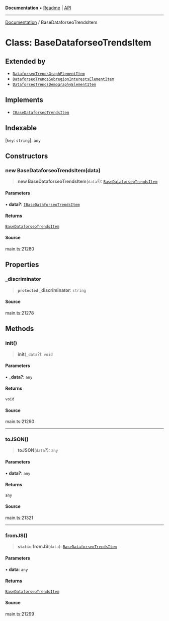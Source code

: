 **Documentation** • [Readme](../README.md) \| [API](../globals.md)

***

[Documentation](../README.md) / BaseDataforseoTrendsItem

# Class: BaseDataforseoTrendsItem

## Extended by

- [`DataforseoTrendsGraphElementItem`](DataforseoTrendsGraphElementItem.md)
- [`DataforseoTrendsSubregionInterestsElementItem`](DataforseoTrendsSubregionInterestsElementItem.md)
- [`DataforseoTrendsDemographyElementItem`](DataforseoTrendsDemographyElementItem.md)

## Implements

- [`IBaseDataforseoTrendsItem`](../interfaces/IBaseDataforseoTrendsItem.md)

## Indexable

 \[`key`: `string`\]: `any`

## Constructors

### new BaseDataforseoTrendsItem(data)

> **new BaseDataforseoTrendsItem**(`data`?): [`BaseDataforseoTrendsItem`](BaseDataforseoTrendsItem.md)

#### Parameters

• **data?**: [`IBaseDataforseoTrendsItem`](../interfaces/IBaseDataforseoTrendsItem.md)

#### Returns

[`BaseDataforseoTrendsItem`](BaseDataforseoTrendsItem.md)

#### Source

main.ts:21280

## Properties

### \_discriminator

> **`protected`** **\_discriminator**: `string`

#### Source

main.ts:21278

## Methods

### init()

> **init**(`_data`?): `void`

#### Parameters

• **\_data?**: `any`

#### Returns

`void`

#### Source

main.ts:21290

***

### toJSON()

> **toJSON**(`data`?): `any`

#### Parameters

• **data?**: `any`

#### Returns

`any`

#### Source

main.ts:21321

***

### fromJS()

> **`static`** **fromJS**(`data`): [`BaseDataforseoTrendsItem`](BaseDataforseoTrendsItem.md)

#### Parameters

• **data**: `any`

#### Returns

[`BaseDataforseoTrendsItem`](BaseDataforseoTrendsItem.md)

#### Source

main.ts:21299

